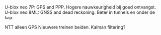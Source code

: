 U-blox neo 7P: GPS and PPP. Hogere nauwkeurigheid bij goed ontvangst.
U-blox neo 8ML: GNSS and dead reckoning. Beter in tunnels en onder de kap.

NTT alleen GPS
Nieuwere treinen beiden. Kalman filtering?